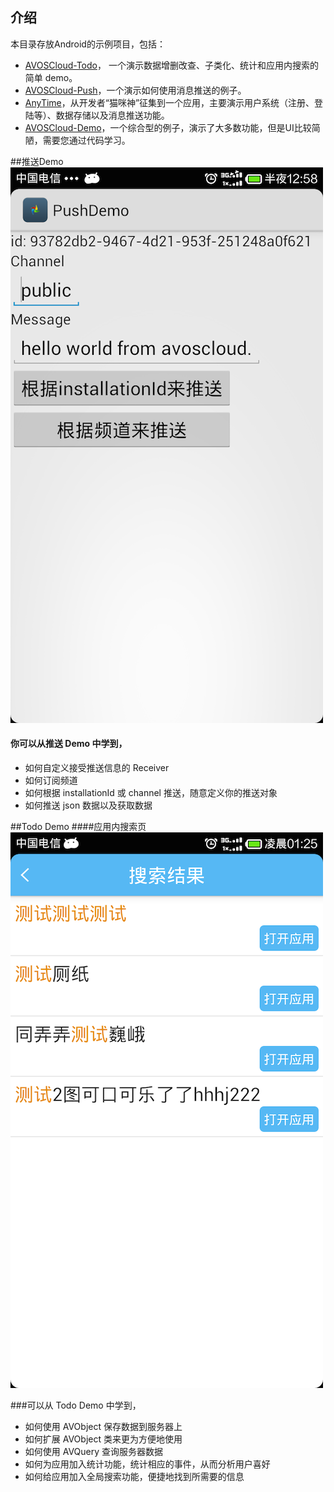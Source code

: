 ## 介绍

本目录存放Android的示例项目，包括：

* [AVOSCloud-Todo](./AVOSCloud-Todo)， 一个演示数据增删改查、子类化、统计和应用内搜索的简单 demo。
* [AVOSCloud-Push](./AVOSCloud-Push)，一个演示如何使用消息推送的例子。
* [AnyTime](./AnyTime)，从开发者“猫咪神”征集到一个应用，主要演示用户系统（注册、登陆等）、数据存储以及消息推送功能。
* [AVOSCloud-Demo](./AVOSCloud-Demo)，一个综合型的例子，演示了大多数功能，但是UI比较简陋，需要您通过代码学习。


##推送Demo 
![img](https://github.com/lzwjava/plan/blob/master/push.png)

#### 你可以从推送 Demo 中学到，
* 如何自定义接受推送信息的 Receiver
* 如何订阅频道
* 如何根据 installationId 或 channel 推送，随意定义你的推送对象
* 如何推送 json 数据以及获取数据


##Todo Demo
####应用内搜索页
![img](https://github.com/lzwjava/plan/blob/master/todo.png)

###可以从 Todo Demo 中学到，
* 如何使用 AVObject 保存数据到服务器上
* 如何扩展 AVObject 类来更为方便地使用
* 如何使用 AVQuery 查询服务器数据
* 如何为应用加入统计功能，统计相应的事件，从而分析用户喜好
* 如何给应用加入全局搜索功能，便捷地找到所需要的信息
